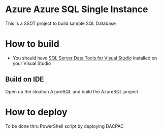 # Azure Azure SQL Single Instance
This is a SSDT project to build sample SQL Database
# How to build
- You should have [SQL Server Data Tools for Visual Studio](https://visualstudio.microsoft.com/vs/features/ssdt/) installed on your Visual Studio
## Build on IDE
Open up the sloution AzureSQL and build the AzureSQL project
# How to deploy
To be done thru PowerShell script by deploying DACPAC
